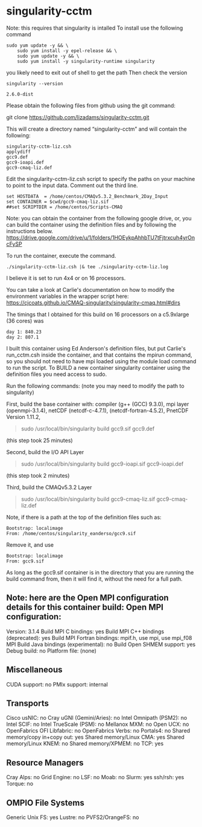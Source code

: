 # singularity-cctm

Note: this requires that singularity is intalled
To install use the following command

```
sudo yum update -y && \
    sudo yum install -y epel-release && \
    sudo yum update -y && \
    sudo yum install -y singularity-runtime singularity
```

you likely need to exit out of shell to get the path
Then check the version

```
singularity --version
```
    2.6.0-dist


Please obtain the following files from github using the git command:

git clone https://github.com/lizadams/singularity-cctm.git

This will create a directory named “singularity-cctm” and will contain the following:

```
singularity-cctm-liz.csh
applydiff
gcc9.def
gcc9-ioapi.def
gcc9-cmaq-liz.def
```

Edit the singularity-cctm-liz.csh script to specify the paths on your machine to point to the input data. Comment out the third line.

```
set HOSTDATA  = /home/centos/CMAQv5.3.2_Benchmark_2Day_Input
set CONTAINER = $cwd/gcc9-cmaq-liz.sif
##set SCRIPTDIR = /home/centos/Scripts-CMAQ
```

Note: you can obtain the container from the following google drive, or, you can build the container using the definition files and by following the instructions below.
https://drive.google.com/drive/u/1/folders/1HOEykpAhhbTU7tFjtrxcuh4yrOncFySP

To run the container, execute the command.

```
./singularity-cctm-liz.csh |& tee ./singularity-cctm-liz.log
```

I believe it is set to run 4x4 or on 16 processors.

You can take a look at Carlie's documentation on how to modify the environment variables in the wrapper script here:
https://cjcoats.github.io/CMAQ-singularity/singularity-cmaq.html#dirs


The timings that I obtained for this build on 16 processors on a c5.9xlarge (36 cores) was 
```
day 1: 840.23
day 2: 807.1
```


I built this container using Ed Anderson's definition files, but put Carlie's run_cctm.csh inside the container, and that contains the mpirun command, so you should not need to have mpi loaded using the module load command to run the script.
To BUILD a new container singularity container using the definition files you need access to sudo.

Run the following commands: (note you may need to modify the path to singularity)

First, build the base container with: compiler (g++ (GCC) 9.3.0), mpi layer (openmpi-3.1.4), netCDF (netcdf-c-4.7.1),
(netcdf-fortran-4.5.2), PnetCDF Version 1.11.2, 

> sudo /usr/local/bin/singularity build gcc9.sif gcc9.def

(this step took 25 minutes)

Second, build the I/O API Layer


> sudo /usr/local/bin/singularity build gcc9-ioapi.sif gcc9-ioapi.def

(this step took 2 minutes)

Third, build the CMAQv5.3.2 Layer

>  sudo /usr/local/bin/singularity build gcc9-cmaq-liz.sif gcc9-cmaq-liz.def

Note, if there is a path at the top of the definition files such as:

```
Bootstrap: localimage
From: /home/centos/singularity_eanderso/gcc9.sif
```

Remove it, and use
```
Bootstrap: localimage
From: gcc9.sif
```

As long as the gcc9.sif container is in the directory that you are running the build command from, then it will find it, without the need for a full path.


Note: here are the Open MPI configuration details for this container build:
Open MPI configuration:
-----------------------
Version: 3.1.4
Build MPI C bindings: yes
Build MPI C++ bindings (deprecated): yes
Build MPI Fortran bindings: mpif.h, use mpi, use mpi_f08
MPI Build Java bindings (experimental): no
Build Open SHMEM support: yes
Debug build: no
Platform file: (none)

Miscellaneous
-----------------------
CUDA support: no
PMIx support: internal
 
Transports
-----------------------
Cisco usNIC: no
Cray uGNI (Gemini/Aries): no
Intel Omnipath (PSM2): no
Intel SCIF: no
Intel TrueScale (PSM): no
Mellanox MXM: no
Open UCX: no
OpenFabrics OFI Libfabric: no
OpenFabrics Verbs: no
Portals4: no
Shared memory/copy in+copy out: yes
Shared memory/Linux CMA: yes
Shared memory/Linux KNEM: no
Shared memory/XPMEM: no
TCP: yes
 
Resource Managers
-----------------------
Cray Alps: no
Grid Engine: no
LSF: no
Moab: no
Slurm: yes
ssh/rsh: yes
Torque: no
 
OMPIO File Systems
-----------------------
Generic Unix FS: yes
Lustre: no
PVFS2/OrangeFS: no
